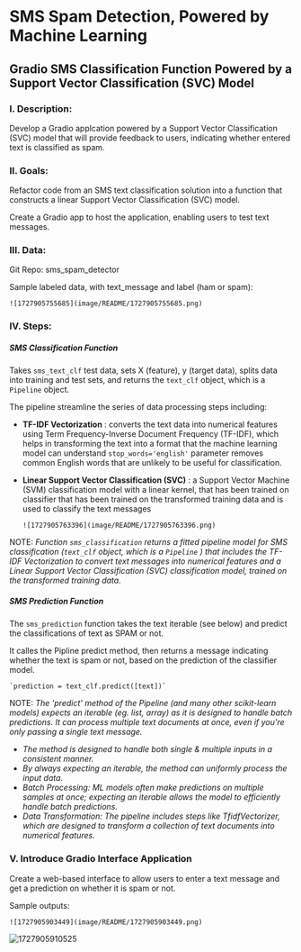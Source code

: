 # SMS Spam Detection, Powered by Machine Learning

## Gradio SMS Classification Function Powered by a Support Vector Classification (SVC) Model

### I. Description:

Develop a Gradio applcation powered by a Support Vector Classification (SVC) model that will provide feedback to users, indicating whether entered text is classified as spam.

### II. Goals:

Refactor code from an SMS text classification solution into a function that constructs a linear Support Vector Classification (SVC) model.

Create a Gradio app to host the application, enabling users to test text messages.

### III. Data:

Git Repo: sms_spam_detector

Sample labeled data, with text_message and label (ham or spam):

    ![1727905755685](image/README/1727905755685.png)


### IV. Steps:

##### SMS Classification Function

Takes `sms_text_clf` test data, sets X (feature), y (target data), splits data into training and test sets, and returns the `text_clf` object, which is a `Pipeline` object.

The pipeline streamline the series of data processing steps including:

* **TF-IDF Vectorization** : converts the text data into numerical features using Term Frequency-Inverse Document Frequency (TF-IDF), which helps in transforming the text into a format that the machine learning model can understand `stop_words='english'` parameter removes common English words that are unlikely to be useful for classification.
* **Linear Support Vector Classification (SVC)** : a Support Vector Machine (SVM) classification model with a linear kernel, that has been trained on classifier that has been trained on the transformed training data and is used to classify the text messages

      ![1727905763396](image/README/1727905763396.png)

NOTE: *Function  `sms_classification` returns a fitted pipeline model for SMS classification (`text_clf` object, which is a `Pipeline` ) that includes the TF-IDF Vectorization to convert text messages into numerical features and a Linear Support Vector Classification (SVC) classification model, trained on the transformed training data.*

##### SMS Prediction Function

The `sms_prediction` function takes the text iterable (see below) and predict the classifications of text as SPAM or not.

It calles the Pipline predict method, then returns a message indicating whether the text is spam or not, based on the prediction of the classifier model.

    `prediction = text_clf.predict([text])`


NOTE: *The 'predict' method of the Pipeline (and many other scikit-learn models) expects an iterable (eg. list, array) as it is designed to handle batch predictions. It can process multiple text documents at once, even if you're only passing a single text message.*

* *The method is designed to handle both single & multiple inputs in a consistent manner.*
* *By always expecting an iterable, the method can uniformly process the input data.*
* *Batch Processing: ML models often make predictions on multiple samples at once; expecting an iterable allows the model to efficiently handle batch predictions.*
* *Data Transformation: The pipeline includes steps like TfidfVectorizer, which are designed to transform a collection of text documents into numerical features.*

### V. Introduce Gradio Interface Application

Create a web-based interface to allow users to enter a text message and get a prediction on whether it is spam or not.

Sample outputs:

    ![1727905903449](image/README/1727905903449.png)


![1727905910525](image/README/1727905910525.png)

    

  
    

```markdown

```
